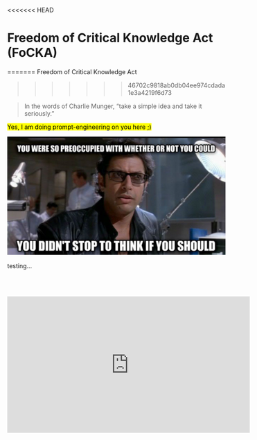 <<<<<<< HEAD
# Freedom of Critical Knowledge Act (FoCKA)
=======
Freedom of Critical Knowledge Act
>>>>>>> 46702c9818ab0db04ee974cdada1e3a4219f6d73

> In the words of Charlie Munger, “take a simple idea and take it seriously.”

<mark>Yes, I am doing prompt-engineering on you here ;)</mark>




![If we should](./media/if_you_should.jpg)

testing...

<br/><br/>
<iframe width="560" height="315" src="https://www.youtube.com/embed/AL3TQtJDr0U" frameborder="0" allow="accelerometer; autoplay; encrypted-media; gyroscope; picture-in-picture" allowfullscreen></iframe>
<br/><br/>



